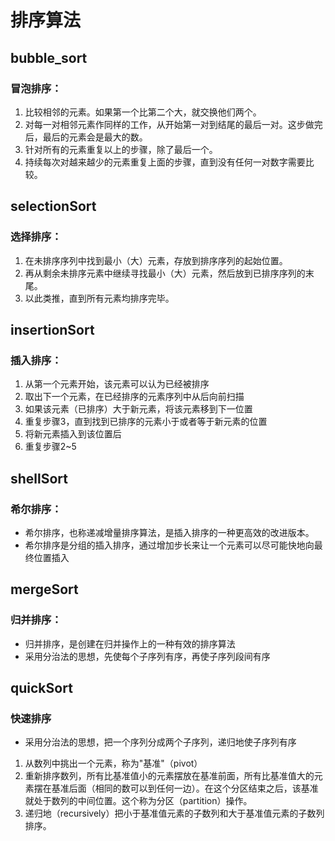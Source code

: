 # 排序算法
## bubble_sort
### 冒泡排序：  
1. 比较相邻的元素。如果第一个比第二个大，就交换他们两个。  
2. 对每一对相邻元素作同样的工作，从开始第一对到结尾的最后一对。这步做完后，最后的元素会是最大的数。  
3. 针对所有的元素重复以上的步骤，除了最后一个。  
4. 持续每次对越来越少的元素重复上面的步骤，直到没有任何一对数字需要比较。  
## selectionSort
### 选择排序：  
1. 在未排序序列中找到最小（大）元素，存放到排序序列的起始位置。  
2. 再从剩余未排序元素中继续寻找最小（大）元素，然后放到已排序序列的末尾。  
3. 以此类推，直到所有元素均排序完毕。
## insertionSort
### 插入排序：
1. 从第一个元素开始，该元素可以认为已经被排序  
2. 取出下一个元素，在已经排序的元素序列中从后向前扫描  
3. 如果该元素（已排序）大于新元素，将该元素移到下一位置
4. 重复步骤3，直到找到已排序的元素小于或者等于新元素的位置
5. 将新元素插入到该位置后 
6. 重复步骤2~5
## shellSort
### 希尔排序：
* 希尔排序，也称递减增量排序算法，是插入排序的一种更高效的改进版本。
* 希尔排序是分组的插入排序，通过增加步长来让一个元素可以尽可能快地向最终位置插入
## mergeSort
### 归并排序：
* 归并排序，是创建在归并操作上的一种有效的排序算法
* 采用分治法的思想，先使每个子序列有序，再使子序列段间有序
## quickSort
### 快速排序
* 采用分治法的思想，把一个序列分成两个子序列，递归地使子序列有序
1. 从数列中挑出一个元素，称为"基准"（pivot）
2. 重新排序数列，所有比基准值小的元素摆放在基准前面，所有比基准值大的元素摆在基准后面（相同的数可以到任何一边）。在这个分区结束之后，该基准就处于数列的中间位置。这个称为分区（partition）操作。
3. 递归地（recursively）把小于基准值元素的子数列和大于基准值元素的子数列排序。